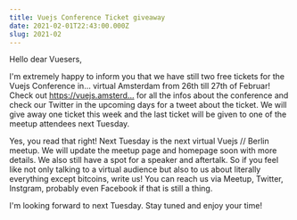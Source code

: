 ```yaml
---
title: Vuejs Conference Ticket giveaway
date: 2021-02-01T22:43:00.000Z
slug: 2021-02
---
```


Hello dear Vuesers,

I'm extremely happy to inform you that we have still two free tickets for the Vuejs Conference in... virtual Amsterdam from 26th till 27th of Februar! Check out https://vuejs.amsterd...­ for all the infos about the conference and check our Twitter in the upcoming days for a tweet about the ticket. We will give away one ticket this week and the last ticket will be given to one of the meetup attendees next Tuesday.

Yes, you read that right! Next Tuesday is the next virtual Vuejs // Berlin meetup. We will update the meetup page and homepage soon with more details. We also still have a spot for a speaker and aftertalk. So if you feel like not only talking to a virtual audience but also to us about literally everything except bitcoins, write us! You can reach us via Meetup, Twitter, Instgram, probably even Facebook if that is still a thing.

I'm looking forward to next Tuesday. Stay tuned and enjoy your time!
